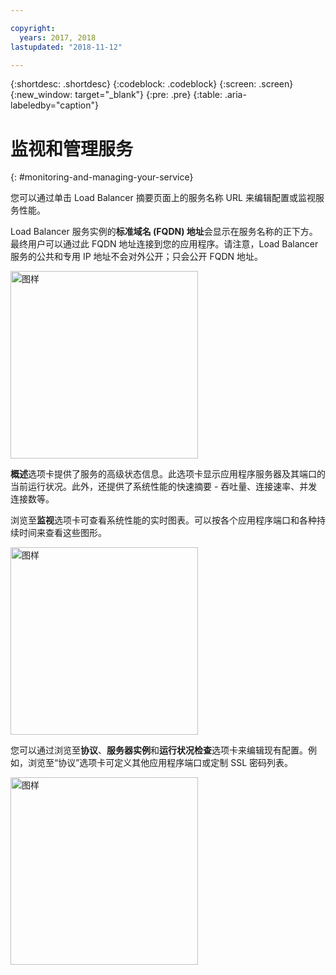 ```yaml
---

copyright:
  years: 2017, 2018
lastupdated: "2018-11-12"

---
```


{:shortdesc: .shortdesc}
{:codeblock: .codeblock}
{:screen: .screen}
{:new_window: target="_blank"}
{:pre: .pre}
{:table: .aria-labeledby="caption"}

# 监视和管理服务
{: #monitoring-and-managing-your-service}

您可以通过单击 Load Balancer 摘要页面上的服务名称 URL 来编辑配置或监视服务性能。 

Load Balancer 服务实例的**标准域名 (FQDN) 地址**会显示在服务名称的正下方。最终用户可以通过此 FQDN 地址连接到您的应用程序。请注意，Load Balancer 服务的公共和专用 IP 地址不会对外公开；只会公开 FQDN 地址。 

<img src="images/fqdn-address.png" alt="图样" style="width: 300px;"/>

**概述**选项卡提供了服务的高级状态信息。此选项卡显示应用程序服务器及其端口的当前运行状况。此外，还提供了系统性能的快速摘要 - 吞吐量、连接速率、并发连接数等。 

浏览至**监视**选项卡可查看系统性能的实时图表。可以按各个应用程序端口和各种持续时间来查看这些图形。 

<img src="images/monitor-lb.png" alt="图样" style="width: 300px;"/>

您可以通过浏览至**协议**、**服务器实例**和**运行状况检查**选项卡来编辑现有配置。例如，浏览至“协议”选项卡可定义其他应用程序端口或定制 SSL 密码列表。 

<img src="images/protocols-monitor.png" alt="图样" style="width: 300px;"/>
